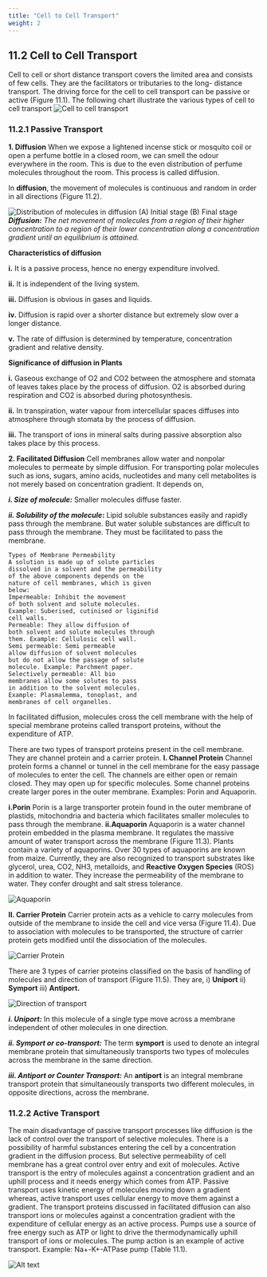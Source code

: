```yaml
---
title: "Cell to Cell Transport"
weight: 2
---
```




## 11.2 Cell to Cell Transport

Cell to cell or short distance transport covers the limited area and consists of few cells. They are the facilitators or tributaries to the long- distance transport. The driving force for the cell to cell transport can be passive or active (Figure 11.1). The following chart illustrate the various types of cell to cell transport
![Cell to cell transport](11.1B.png)

### 11.2.1 Passive Transport

**1. Diffusion**
When we expose a lightened incense stick or mosquito coil or open a perfume bottle in a closed room, we can smell the odour everywhere in the room. This is due to the even distribution of perfume molecules throughout the room. This process is called diffusion.

In **diffusion**, the movement of molecules is continuous and random in order in all directions (Figure 11.2).

![ Distribution of molecules in diffusion (A) Initial stage (B) Final stage](11.2.png)
_**Diffusion:** The net movement of molecules from a region of their higher concentration to a region of their lower concentration along a concentration gradient until an equilibrium is attained._

**Characteristics of diffusion**

**i.** It is a passive process, hence no energy expenditure involved.

**ii.** It is independent of the living system.

**iii.** Diffusion is obvious in gases and liquids.

**iv.** Diffusion is rapid over a shorter distance but extremely slow over a longer distance.

**v.** The rate of diffusion is determined by temperature, concentration gradient and relative density.

**Significance of diffusion in Plants**

**i.** Gaseous exchange of O2 and CO2 between the atmosphere and stomata of leaves takes place by the process of diffusion. O2 is absorbed during respiration and CO2 is absorbed during photosynthesis.

**ii.** In transpiration, water vapour from intercellular spaces diffuses into atmosphere through stomata by the process of diffusion.

**iii.** The transport of ions in mineral salts during passive absorption also takes place by this process.

**2. Facilitated Diffusion**
Cell membranes allow water and nonpolar molecules to permeate by simple diffusion. For transporting polar molecules such as ions, sugars, amino acids, nucleotides and many cell metabolites is not merely based on concentration gradient. It depends on,

**_i. Size of molecule:_** Smaller molecules diffuse faster.

**_ii. Solubility of the molecule_:** Lipid soluble substances easily and rapidly pass through the membrane. But water soluble substances are difficult to pass through the membrane. They must be facilitated to pass the membrane.

```
Types of Membrane Permeability
A solution is made up of solute particles 
dissolved in a solvent and the permeability 
of the above components depends on the 
nature of cell membranes, which is given 
below:
Impermeable: Inhibit the movement 
of both solvent and solute molecules. 
Example: Suberised, cutinised or liginifid 
cell walls. 
Permeable: They allow diffusion of 
both solvent and solute molecules through 
them. Example: Cellulosic cell wall.
Semi permeable: Semi permeable 
allow diffusion of solvent molecules 
but do not allow the passage of solute 
molecule. Example: Parchment paper.
Selectively permeable: All bio 
membranes allow some solutes to pass 
in addition to the solvent molecules. 
Example: Plasmalemma, tonoplast, and 
membranes of cell organelles.
```

In facilitated diffusion, molecules cross the cell membrane with the help of special membrane proteins called transport proteins, without the expenditure of ATP.

There are two types of transport proteins present in the cell membrane. They are channel protein and a carrier protein.
**I. Channel Protein**
Channel protein forms a channel or tunnel in the cell membrane for the easy passage of molecules to enter the cell. The channels are either open or remain closed. They may open up for specific molecules. Some channel proteins create larger pores in the outer membrane. Examples: Porin and Aquaporin.

**i.Porin**
Porin is a large transporter protein found in the outer membrane of plastids, mitochondria and bacteria which facilitates smaller molecules to pass through the membrane.
**ii.Aquaporin**
Aquaporin is a water channel protein embedded in the plasma membrane. It regulates the massive amount of water transport across the membrane (Figure 11.3). Plants contain a variety of aquaporins. Over 30 types of aquaporins are known from maize. Currently, they are also recognized to transport substrates like glycerol, urea, CO2, NH3, metalloids, and **Reactive Oxygen Species** (ROS) in addition to water. They increase the permeability of the membrane to water. They confer drought and salt stress tolerance.

![ Aquaporin](11.3.png)

**II. Carrier Protein**
Carrier protein acts as a vehicle to carry molecules from outside of the membrane to inside the cell and vice versa (Figure 11.4). Due to association with molecules to be transported, the structure of carrier protein gets modified until the dissociation of the molecules.

![ Carrier Protein](11.4.png)

There are 3 types of carrier proteins classified on the basis of handling of molecules and direction of transport (Figure 11.5). They are, i) **Uniport** ii) **Symport** iii) **Antiport.**

![ Direction of transport ](11.5.png)

**_i. Uniport:_** In this molecule of a single type move across a membrane independent of other molecules in one direction.

**_ii. Symport or co-transport:_** The term **symport** is used to denote an integral membrane protein that simultaneously transports two types of molecules across the membrane in the same direction.

**_iii. Antiport or Counter Transport:_** An **antiport** is an integral membrane transport protein that simultaneously transports two different molecules, in opposite directions, across the membrane.

### 11.2.2 Active Transport

The main disadvantage of passive transport processes like diffusion is the lack of control over the transport of selective molecules. There is a possibility of harmful substances entering the cell by a concentration gradient in the diffusion process. But selective permeability of cell membrane has a great control over entry and exit of molecules. Active transport is the entry of molecules against a concentration gradient and an uphill process and it needs energy which comes from ATP. Passive transport uses kinetic energy of molecules moving down a gradient whereas, active transport uses cellular energy to move them against a gradient. The transport proteins discussed in facilitated diffusion can also transport ions or molecules against a concentration gradient with the expenditure of cellular energy as an active process. Pumps use a source of free energy such as ATP or light to drive the thermodynamically uphill transport of ions or molecules. The pump action is an example of active transport. Example: Na+-K+-ATPase pump (Table 11.1).

![Alt text](transportmechanisms.png)